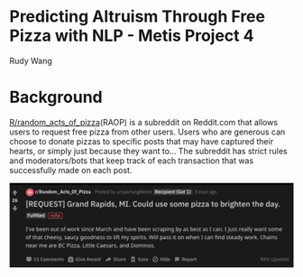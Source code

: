 # Predicting Altruism Through Free Pizza with NLP - Metis Project 4
Rudy Wang

# Background

[R/random_acts_of_pizza](https://www.reddit.com/r/Random_Acts_Of_Pizza/)(RAOP) is a subreddit on Reddit.com that allows users to request free pizza from other users. Users who are generous can choose to donate pizzas to specific posts that may have captured their hearts, or simply just because they want to... The subreddit has strict rules and moderators/bots that keep track of each transaction that was successfully made on each post. 

![Example of a RAOP Submission](example-post.png)
